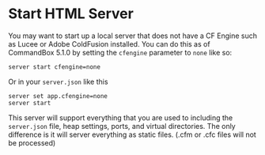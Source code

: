 # Start HTML Server

You may want to start up a local server that does not have a CF Engine such as Lucee or Adobe ColdFusion installed.  You can do this as of CommandBox 5.1.0 by setting the `cfengine` parameter to `none` like so:

```
server start cfengine=none
```

Or in your `server.json` like this

```
server set app.cfengine=none
server start
```

This server will support everything that you are used to including the `server.json` file, heap settings, ports, and virtual directories.  The only difference is it will server everything as static files.  (.cfm or .cfc files will not be processed)
